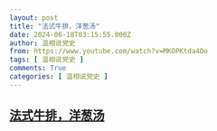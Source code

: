 ```yaml
---
layout: post
title: "法式牛排，洋葱汤"
date: 2024-06-18T03:15:55.000Z
author: 温相说党史
from: https://www.youtube.com/watch?v=MKOPKtda4Oo
tags: [ 温相说党史 ]
comments: True
categories: [ 温相说党史 ]
---
```

<!--1718680555000-->
[法式牛排，洋葱汤](https://www.youtube.com/watch?v=MKOPKtda4Oo)
------

<div>

</div>

